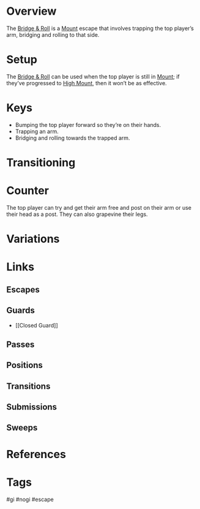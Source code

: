 # Overview
The <u>Bridge & Roll</u> is a [Mount](obsidian://open?vault=Obsidian-BJJ-Notes&file=Positions%2FMount) escape that involves trapping the top player’s arm, bridging and rolling to that side.
# Setup
The <u>Bridge & Roll</u> can be used when the top player is still in [Mount](obsidian://open?vault=Obsidian-BJJ-Notes&file=Positions%2FMount); if they’ve progressed to [High Mount](obsidian://open?vault=Obsidian-BJJ-Notes&file=Positions%2FHigh%20Mount), then it won’t be as effective.
# Keys
- Bumping the top player forward so they’re on their hands.
- Trapping an arm.
- Bridging and rolling towards the trapped arm.
# Transitioning

# Counter
The top player can try and get their arm free and post on their arm or use their head as a post. They can also grapevine their legs.
# Variations
# Links
## Escapes
## Guards
- [[Closed Guard]]
## Passes
## Positions
## Transitions
## Submissions
## Sweeps
# References
# Tags
#gi #nogi #escape 